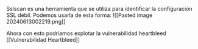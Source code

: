 Sslscan es una herramienta que se utiliza para identificar la configuración SSL débil. Podemos usarla de esta forma:
![[Pasted image 20240613002219.png]]

Ahora con esto podríamos explotar la vulnerabilidad heartbleed [[Vulnerabilidad Heartbleed]]
